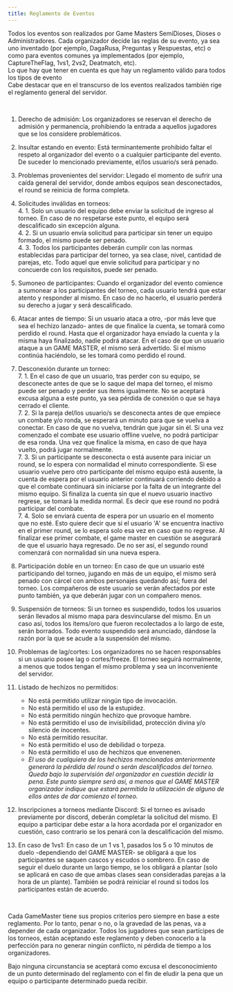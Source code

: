 ```yaml
---
title: Reglamento de Eventos
---
```


Todos los eventos son realizados por Game Masters SemiDioses, Dioses o Administradores. Cada organizador decide las reglas de su evento, ya sea uno inventado (por ejemplo, DagaRusa, Preguntas y Respuestas, etc) o como para eventos comunes ya implementados (por ejemplo, CaptureTheFlag, 1vs1, 2vs2, Deatmatch, etc).  
Lo que hay que tener en cuenta es que hay un reglamento válido para todos los tipos de evento  
Cabe destacar que en el transcurso de los eventos realizados también rige el reglamento general del servidor.

<br />

1) Derecho de admisión: Los organizadores se reservan el derecho de admisión y permanencia, prohibiendo la entrada a aquellos jugadores que se los considere problemáticos.

2) Insultar estando en evento: Está terminantemente prohibido faltar el respeto al organizador del evento o a cualquier participante del evento. De suceder lo mencionado previamente, el/los usuario/s será penado.

3) Problemas provenientes del servidor: Llegado el momento de sufrir una caída general del servidor, donde ambos equipos sean desconectados, el round se reinicia de forma completa.

4. Solicitudes inválidas en torneos:  
    4. 1. Solo un usuario del equipo debe enviar la solicitud de ingreso al torneo. En caso de no respetarse este punto, el equipo será descalificado sin excepción alguna.  
    4. 2. Si un usuario envía solicitud para participar sin tener un equipo formado, el mismo puede ser penado.  
    4. 3. Todos los participantes deberán cumplir con las normas establecidas para participar del torneo, ya sea clase, nivel, cantidad de parejas, etc. Todo aquel que envíe solicitud para participar y no concuerde con los requisitos, puede ser penado.  

5) Sumoneo de participantes: Cuando el organizador del evento comience a sumonear a los participantes del torneo, cada usuario tendrá que estar atento y responder al mismo. En caso de no hacerlo, el usuario perderá su derecho a jugar y será descalificado.

6) Atacar antes de tiempo: Si un usuario ataca a otro, -por más leve que sea el hechizo lanzado- antes de que finalice la cuenta, se tomará como perdido el round. Hasta que el organizador haya enviado la cuenta y la misma haya finalizado, nadie podrá atacar. En el caso de que un usuario ataque a un GAME MASTER, el mismo será advertido. Si el mismo continúa haciéndolo, se les tomará como perdido el round.

7) Desconexión durante un torneo:  
    7. 1. En el caso de que un usuario, tras perder con su equipo, se desconecte antes de que se lo saque del mapa del torneo, el mismo puede ser penado y perder sus ítems igualmente. No se aceptará excusa alguna a este punto, ya sea pérdida de conexión o que se haya cerrado el cliente.  
    7. 2. Si la pareja del/los usuario/s se desconecta antes de que empiece un combate y/o ronda, se esperará un minuto para que se vuelva a conectar. En caso de que no vuelva, tendrán que jugar sin él. Si una vez comenzado el combate ese usuario offline vuelve, no podrá participar de esa ronda. Una vez que finalice la misma, en caso de que haya vuelto, podrá jugar normalmente.  
    7. 3. Si un participante se desconecta o está ausente para iniciar un round, se lo espera con normalidad el minuto correspondiente. Si ese usuario vuelve pero otro participante del mismo equipo está ausente, la cuenta de espera por el usuario anterior continuará corriendo debido a que el combate continuará sin iniciarse por la falta de un integrante del mismo equipo. Si finaliza la cuenta sin que el nuevo usuario inactivo regrese, se tomará la medida normal. Es decir que ese round no podrá participar del combate.  
    7. 4. Solo se enviará cuenta de espera por un usuario en el momento que no esté. Esto quiere decir que si el usuario 'A' se encuentra inactivo en el primer round, se lo espera solo esa vez en caso que no regrese. Al finalizar ese primer combate, el game master en cuestión se asegurará de que el usuario haya regresado. De no ser así, el segundo round comenzará con normalidad sin una nueva espera.

8) Participación doble en un torneo: En caso de que un usuario esté participando del torneo, jugando en más de un equipo, el mismo será penado con cárcel con ambos personajes quedando así; fuera del torneo. Los compañeros de este usuario se verán afectados por este punto también, ya que deberán jugar con un compañero menos.

9) Suspensión de torneos: Si un torneo es suspendido, todos los usuarios serán llevados al mismo mapa para desvincularse del mismo. En un caso así, todos los ítems/oro que fueron recolectados a lo largo de este, serán borrados. Todo evento suspendido será anunciado, dándose la razón por la que se acude a la suspensión del mismo.

10) Problemas de lag/cortes: Los organizadores no se hacen responsables si un usuario posee lag o cortes/freeze. El torneo seguirá normalmente, a menos que todos tengan el mismo problema y sea un inconveniente del servidor.

11) Listado de hechizos no permitidos:  
    - No está permitido utilizar ningún tipo de invocación.  
    - No está permitido el uso de la estupidez.  
    - No está permitido ningún hechizo que provoque hambre.  
    - No está permitido el uso de invisibilidad, protección divina y/o silencio de inocentes.  
    - No está permitido resucitar.  
    - No está permitido el uso de debilidad o torpeza.  
    - No está permitido el uso de hechizos que envenenen.  
    - _El uso de cualquiera de los hechizos mencionados anteriormente generará la pérdida del round o serán descalificados del torneo. Queda bajo la supervisión del organizador en cuestión decidir la pena. Este punto siempre será así, a menos que el GAME MASTER organizador indique que estará permitida la utilización de alguno de ellos antes de dar comienzo el torneo._

12)  Inscripciones a torneos mediante Discord: Si el torneo es avisado previamente por discord, deberán completar la solicitud del mismo. El equipo a participar debe estar a la hora acordada por el organizador en cuestión, caso contrario se los penará con la descalificación del mismo.

13)  En caso de 1vs1: En caso de un 1 vs 1, pasados los 5 o 10 minutos de duelo -dependiendo del GAME MASTER- se obligará a que los participantes se saquen cascos y escudos o sombrero. En caso de seguir el duelo durante un largo tiempo, se los obligará a plantar (solo se aplicará en caso de que ambas clases sean consideradas parejas a la hora de un plante). También se podrá reiniciar el round si todos los participantes están de acuerdo.

<br />

Cada GameMaster tiene sus propios criterios pero siempre en base a este reglamento. Por lo tanto, penar o no, o la gravedad de las penas, va a depender de cada organizador. Todos los jugadores que sean partícipes de los torneos, están aceptando este reglamento y deben conocerlo a la perfección para no generar ningún conflicto, ni pérdida de tiempo a los organizadores.

Bajo ninguna circunstancia se aceptará como excusa el desconocimiento de un punto determinado del reglamento con el fin de eludir la pena que un equipo o participante determinado pueda recibir.
